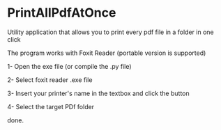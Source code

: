 # PrintAllPdfAtOnce
Utility application that allows you to print every pdf file in a folder in one click

The program works with Foxit Reader (portable version is supported)

1- Open the exe file (or compile the .py file)

2- Select foxit reader .exe file

3- Insert your printer's name in the textbox and click the button

4- Select the target PDf folder


done.

